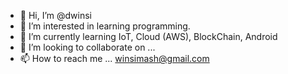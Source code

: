 - 👋 Hi, I’m @dwinsi
- 👀 I’m interested in learning programming.
- 🌱 I’m currently learning IoT, Cloud (AWS), BlockChain, Android
- 💞️ I’m looking to collaborate on ...
- 📫 How to reach me ... winsimash@gmail.com

<!---
dwinsi/dwinsi is a ✨ special ✨ repository because its `README.md` (this file) appears on your GitHub profile.
You can click the Preview link to take a look at your changes.
--->
